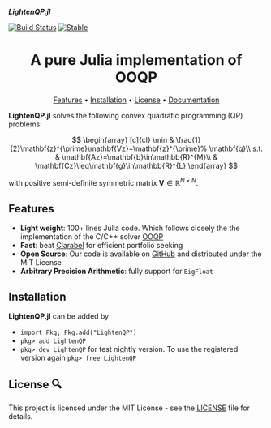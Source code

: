 ___LightenQP.jl___


[![Build Status](https://github.com/PharosAbad/LightenQP.jl/actions/workflows/CI.yml/badge.svg?branch=main)](https://github.com/PharosAbad/LightenQP.jl/actions/workflows/CI.yml?query=branch%3Amain)
[![Stable](https://img.shields.io/badge/docs-stable-blue.svg)](https://github.com/PharosAbad/LightenQP.jl/wiki)

<h1 align="center" margin=0px>
  A pure Julia implementation of OOQP
</h1>

<p align="center">
  <a href="#features">Features</a> •
  <a href="#installation">Installation</a> •
  <a href="#license-">License</a> •
  <a href="https://github.com/PharosAbad/LightenQP.jl/wiki">Documentation</a>
</p>

**LightenQP.jl** solves the following convex quadratic programming (QP) problems:

$$
\begin{array}
[c]{cl}
\min & \frac{1}{2}\mathbf{z}^{\prime}\mathbf{Vz}+\mathbf{z}^{\prime}%
\mathbf{q}\\
s.t. & \mathbf{Az}=\mathbf{b}\in\mathbb{R}^{M}\\
& \mathbf{Cz}\leq\mathbf{g}\in\mathbb{R}^{L}
\end{array}
$$

with positive semi-definite symmetric matrix $\mathbf{V}\in\mathbb{R}^{N\times N}$.

## Features

* __Light weight__: 100+ lines Julia code. Which follows closely the the implementation of the C/C++ solver [OOQP](https://github.com/emgertz/OOQP)
* __Fast__: beat [Clarabel](https://github.com/oxfordcontrol/Clarabel.jl) for efficient portfolio seeking
* __Open Source__: Our code is available on [GitHub](https://github.com/PharosAbad/LightenQP.jl) and distributed under the MIT License
* __Arbitrary Precision Arithmetic__: fully support for `BigFloat`


## Installation
__LightenQP.jl__ can be added by

- `import Pkg; Pkg.add("LightenQP")`
- `pkg> add LightenQP`
- `pkg> dev LightenQP` for test nightly version. To use the registered version again `pkg> free LightenQP`

## License 🔍
This project is licensed under the MIT License - see the [LICENSE](LICENSE) file for details.

